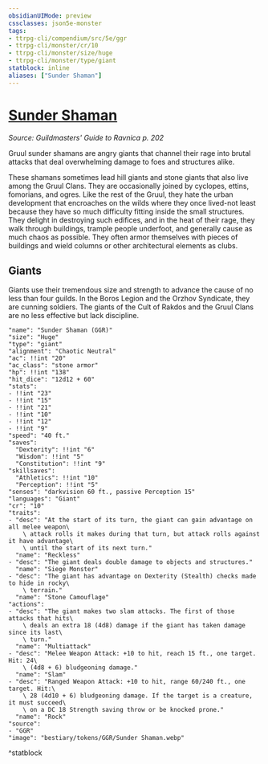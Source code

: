 ```yaml
---
obsidianUIMode: preview
cssclasses: json5e-monster
tags:
- ttrpg-cli/compendium/src/5e/ggr
- ttrpg-cli/monster/cr/10
- ttrpg-cli/monster/size/huge
- ttrpg-cli/monster/type/giant
statblock: inline
aliases: ["Sunder Shaman"]
---
```

# [Sunder Shaman](3-Compendium\CLI\bestiary\giant/sunder-shaman-ggr.md)
*Source: Guildmasters' Guide to Ravnica p. 202*  

Gruul sunder shamans are angry giants that channel their rage into brutal attacks that deal overwhelming damage to foes and structures alike.

These shamans sometimes lead hill giants and stone giants that also live among the Gruul Clans. They are occasionally joined by cyclopes, ettins, fomorians, and ogres. Like the rest of the Gruul, they hate the urban development that encroaches on the wilds where they once lived-not least because they have so much difficulty fitting inside the small structures. They delight in destroying such edifices, and in the heat of their rage, they walk through buildings, trample people underfoot, and generally cause as much chaos as possible. They often armor themselves with pieces of buildings and wield columns or other architectural elements as clubs.

## Giants

Giants use their tremendous size and strength to advance the cause of no less than four guilds. In the Boros Legion and the Orzhov Syndicate, they are cunning soldiers. The giants of the Cult of Rakdos and the Gruul Clans are no less effective but lack discipline.

```statblock
"name": "Sunder Shaman (GGR)"
"size": "Huge"
"type": "giant"
"alignment": "Chaotic Neutral"
"ac": !!int "20"
"ac_class": "stone armor"
"hp": !!int "138"
"hit_dice": "12d12 + 60"
"stats":
- !!int "23"
- !!int "15"
- !!int "21"
- !!int "10"
- !!int "12"
- !!int "9"
"speed": "40 ft."
"saves":
  "Dexterity": !!int "6"
  "Wisdom": !!int "5"
  "Constitution": !!int "9"
"skillsaves":
  "Athletics": !!int "10"
  "Perception": !!int "5"
"senses": "darkvision 60 ft., passive Perception 15"
"languages": "Giant"
"cr": "10"
"traits":
- "desc": "At the start of its turn, the giant can gain advantage on all melee weapon\
    \ attack rolls it makes during that turn, but attack rolls against it have advantage\
    \ until the start of its next turn."
  "name": "Reckless"
- "desc": "The giant deals double damage to objects and structures."
  "name": "Siege Monster"
- "desc": "The giant has advantage on Dexterity (Stealth) checks made to hide in rocky\
    \ terrain."
  "name": "Stone Camouflage"
"actions":
- "desc": "The giant makes two slam attacks. The first of those attacks that hits\
    \ deals an extra 18 (4d8) damage if the giant has taken damage since its last\
    \ turn."
  "name": "Multiattack"
- "desc": "Melee Weapon Attack: +10 to hit, reach 15 ft., one target. Hit: 24\
    \ (4d8 + 6) bludgeoning damage."
  "name": "Slam"
- "desc": "Ranged Weapon Attack: +10 to hit, range 60/240 ft., one target. Hit:\
    \ 28 (4d10 + 6) bludgeoning damage. If the target is a creature, it must succeed\
    \ on a DC 18 Strength saving throw or be knocked prone."
  "name": "Rock"
"source":
- "GGR"
"image": "bestiary/tokens/GGR/Sunder Shaman.webp"
```
^statblock